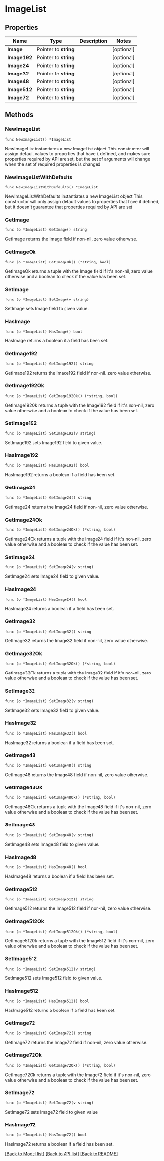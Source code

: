 # ImageList

## Properties

Name | Type | Description | Notes
------------ | ------------- | ------------- | -------------
**Image** | Pointer to **string** |  | [optional] 
**Image192** | Pointer to **string** |  | [optional] 
**Image24** | Pointer to **string** |  | [optional] 
**Image32** | Pointer to **string** |  | [optional] 
**Image48** | Pointer to **string** |  | [optional] 
**Image512** | Pointer to **string** |  | [optional] 
**Image72** | Pointer to **string** |  | [optional] 

## Methods

### NewImageList

`func NewImageList() *ImageList`

NewImageList instantiates a new ImageList object
This constructor will assign default values to properties that have it defined,
and makes sure properties required by API are set, but the set of arguments
will change when the set of required properties is changed

### NewImageListWithDefaults

`func NewImageListWithDefaults() *ImageList`

NewImageListWithDefaults instantiates a new ImageList object
This constructor will only assign default values to properties that have it defined,
but it doesn't guarantee that properties required by API are set

### GetImage

`func (o *ImageList) GetImage() string`

GetImage returns the Image field if non-nil, zero value otherwise.

### GetImageOk

`func (o *ImageList) GetImageOk() (*string, bool)`

GetImageOk returns a tuple with the Image field if it's non-nil, zero value otherwise
and a boolean to check if the value has been set.

### SetImage

`func (o *ImageList) SetImage(v string)`

SetImage sets Image field to given value.

### HasImage

`func (o *ImageList) HasImage() bool`

HasImage returns a boolean if a field has been set.

### GetImage192

`func (o *ImageList) GetImage192() string`

GetImage192 returns the Image192 field if non-nil, zero value otherwise.

### GetImage192Ok

`func (o *ImageList) GetImage192Ok() (*string, bool)`

GetImage192Ok returns a tuple with the Image192 field if it's non-nil, zero value otherwise
and a boolean to check if the value has been set.

### SetImage192

`func (o *ImageList) SetImage192(v string)`

SetImage192 sets Image192 field to given value.

### HasImage192

`func (o *ImageList) HasImage192() bool`

HasImage192 returns a boolean if a field has been set.

### GetImage24

`func (o *ImageList) GetImage24() string`

GetImage24 returns the Image24 field if non-nil, zero value otherwise.

### GetImage24Ok

`func (o *ImageList) GetImage24Ok() (*string, bool)`

GetImage24Ok returns a tuple with the Image24 field if it's non-nil, zero value otherwise
and a boolean to check if the value has been set.

### SetImage24

`func (o *ImageList) SetImage24(v string)`

SetImage24 sets Image24 field to given value.

### HasImage24

`func (o *ImageList) HasImage24() bool`

HasImage24 returns a boolean if a field has been set.

### GetImage32

`func (o *ImageList) GetImage32() string`

GetImage32 returns the Image32 field if non-nil, zero value otherwise.

### GetImage32Ok

`func (o *ImageList) GetImage32Ok() (*string, bool)`

GetImage32Ok returns a tuple with the Image32 field if it's non-nil, zero value otherwise
and a boolean to check if the value has been set.

### SetImage32

`func (o *ImageList) SetImage32(v string)`

SetImage32 sets Image32 field to given value.

### HasImage32

`func (o *ImageList) HasImage32() bool`

HasImage32 returns a boolean if a field has been set.

### GetImage48

`func (o *ImageList) GetImage48() string`

GetImage48 returns the Image48 field if non-nil, zero value otherwise.

### GetImage48Ok

`func (o *ImageList) GetImage48Ok() (*string, bool)`

GetImage48Ok returns a tuple with the Image48 field if it's non-nil, zero value otherwise
and a boolean to check if the value has been set.

### SetImage48

`func (o *ImageList) SetImage48(v string)`

SetImage48 sets Image48 field to given value.

### HasImage48

`func (o *ImageList) HasImage48() bool`

HasImage48 returns a boolean if a field has been set.

### GetImage512

`func (o *ImageList) GetImage512() string`

GetImage512 returns the Image512 field if non-nil, zero value otherwise.

### GetImage512Ok

`func (o *ImageList) GetImage512Ok() (*string, bool)`

GetImage512Ok returns a tuple with the Image512 field if it's non-nil, zero value otherwise
and a boolean to check if the value has been set.

### SetImage512

`func (o *ImageList) SetImage512(v string)`

SetImage512 sets Image512 field to given value.

### HasImage512

`func (o *ImageList) HasImage512() bool`

HasImage512 returns a boolean if a field has been set.

### GetImage72

`func (o *ImageList) GetImage72() string`

GetImage72 returns the Image72 field if non-nil, zero value otherwise.

### GetImage72Ok

`func (o *ImageList) GetImage72Ok() (*string, bool)`

GetImage72Ok returns a tuple with the Image72 field if it's non-nil, zero value otherwise
and a boolean to check if the value has been set.

### SetImage72

`func (o *ImageList) SetImage72(v string)`

SetImage72 sets Image72 field to given value.

### HasImage72

`func (o *ImageList) HasImage72() bool`

HasImage72 returns a boolean if a field has been set.


[[Back to Model list]](../README.md#documentation-for-models) [[Back to API list]](../README.md#documentation-for-api-endpoints) [[Back to README]](../README.md)


